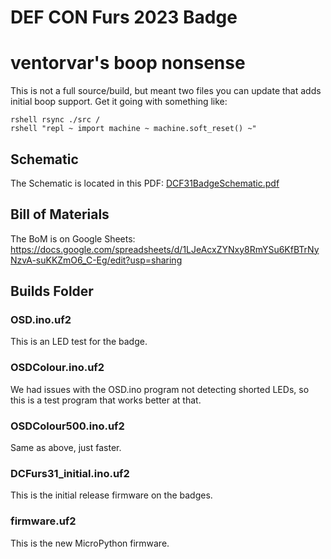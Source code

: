 # DEF CON Furs 2023 Badge 

# ventorvar's boop nonsense

This is not a full source/build, but meant two files you can update that adds initial boop support. Get it going with something like:

```
rshell rsync ./src /
rshell "repl ~ import machine ~ machine.soft_reset() ~"
```

## Schematic

The Schematic is located in this PDF: [DCF31BadgeSchematic.pdf](https://github.com/defconfurs/dcfurs-badge-dc31-public/blob/main/DCF31BadgeSchematic.pdf)


## Bill of Materials

The BoM is on Google Sheets:  https://docs.google.com/spreadsheets/d/1LJeAcxZYNxy8RmYSu6KfBTrNyNzvA-suKKZmO6_C-Eg/edit?usp=sharing

## Builds Folder

### OSD.ino.uf2

This is an LED test for the badge.

### OSDColour.ino.uf2

We had issues with the OSD.ino program not detecting shorted LEDs, so this is a test program that works better at that.

### OSDColour500.ino.uf2

Same as above, just faster.

### DCFurs31_initial.ino.uf2

This is the initial release firmware on the badges.


### firmware.uf2 

This is the new MicroPython firmware.



